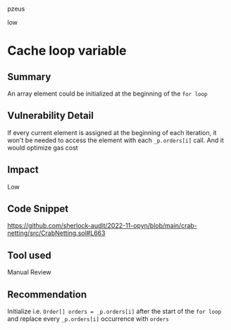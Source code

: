 pzeus

low

# Cache loop variable

## Summary
An array element could be initialized at the beginning of the `for loop`
## Vulnerability Detail
If every current element is assigned at the beginning of each iteration, it won't be needed to access the element with each `_p.orders[i]` call. And it would optimize gas cost
## Impact
Low
## Code Snippet
https://github.com/sherlock-audit/2022-11-opyn/blob/main/crab-netting/src/CrabNetting.sol#L663
## Tool used

Manual Review

## Recommendation
Initialize i.e. `Order[] orders = _p.orders[i]` after the start of the `for loop` and replace every `_p.orders[i]` occurrence with `orders`